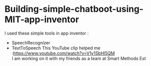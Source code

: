 # Building-simple-chatboot-using-MIT-app-inventor
 I used these simple tools in app inventor : 
*  SpeechRecognizer 
*  TextToSpeech 
 This YouTube clip helped me :https://www.youtube.com/watch?v=V1y1SbHl5QM <br>
 I am working on it with my friends as a team at Smart Methods Est
